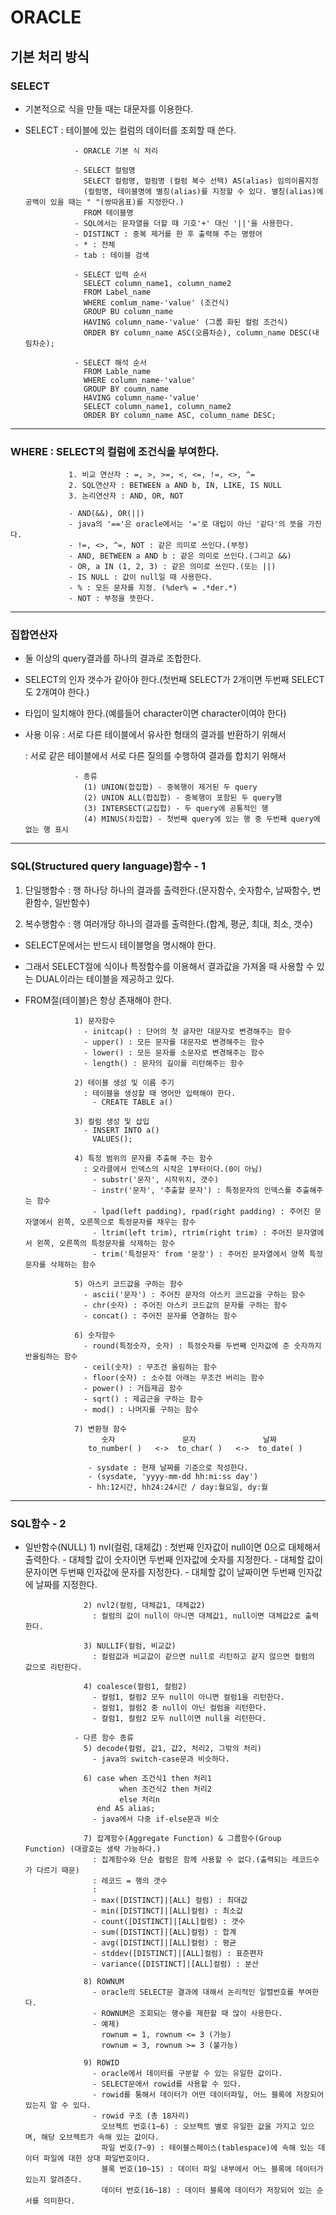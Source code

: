 # ORACLE

## 기본 처리 방식

### SELECT

- 기본적으로 식을 만들 때는 대문자를 이용한다.

- SELECT : 테이블에 있는 컬럼의 데이터를 조회할 때 쓴다.

                 - ORACLE 기본 식 처리
                 
                 - SELECT 컬럼명
                   SELECT 컬럼명, 컬럼명 (컬럼 복수 선택) AS(alias) 임의이름지정
                   (컬럼명, 테이블명에 별칭(alias)를 지정할 수 있다. 별칭(alias)에 공백이 있을 때는 " "(쌍따옴표)를 지정한다.)
                   FROM 테이블명
                 - SQL에서는 문자열을 더할 때 기호'+' 대신 '||'을 사용한다.
                 - DISTINCT : 중복 제거를 한 후 출력해 주는 명령어
                 - * : 전체
                 - tab : 테이블 검색
                 
                 - SELECT 입력 순서
                   SELECT column_name1, column_name2
                   FROM Label_name
                   WHERE comlum_name-'value' (조건식)
                   GROUP BU column_name
                   HAVING column_name-'value' (그룹 화된 컬럼 조건식)
                   ORDER BY column_name ASC(오름차순), column_name DESC(내림차순);
                 
                 - SELECT 해석 순서
                   FROM Lable_name
                   WHERE column_name-'value'
                   GROUP BY coumn_name
                   HAVING column_name-'value'
                   SELECT column_name1, column_name2
                   ORDER BY column_name ASC, column_name DESC;
                  
---
                   
### WHERE : SELECT의 컬럼에 조건식을 부여한다.

                 1. 비교 연산자 : =, >, >=, <, <=, !=, <>, ^=
                 2. SQL연산자 : BETWEEN a AND b, IN, LIKE, IS NULL
                 3. 논리연산자 : AND, OR, NOT
                 
                 - AND(&&), OR(||)
                 - java의 '=='은 oracle에서는 '='로 대입이 아닌 '같다'의 뜻을 가진다.
                 - !=, <>, ^=, NOT : 같은 의미로 쓰인다.(부정)
                 - AND, BETWEEN a AND b : 같은 의미로 쓰인다.(그리고 &&)
                 - OR, a IN (1, 2, 3) : 같은 의미로 쓰인다.(또는 ||)
                 - IS NULL : 값이 null일 때 사용한다.
                 - % : 모든 문자를 지정. (%der% = .*der.*)
                 - NOT : 부정을 뜻한다.
                 
---

### 집합연산자

- 둘 이상의 query결과를 하나의 결과로 조합한다.
  
- SELECT의 인자 갯수가 같아야 한다.(첫번째 SELECT가 2개이면 두번째 SELECT도 2개여야 한다.)
  
- 타입이 일치해야 한다.(예를들어 character이면 character이여야 한다)

- 사용 이유
  : 서로 다른 테이블에서 유사한 형태의 결과를 반환하기 위해서
  
  : 서로 같은 테이블에서 서로 다른 질의를 수행하여 결과를 합치기 위해서
                  
                 - 종류
                   (1) UNION(합집합) - 중복행이 제거된 두 query
                   (2) UNION ALL(합집합) - 중복행이 포함된 두 query행
                   (3) INTERSECT(교집합) - 두 query에 공통적인 행
                   (4) MINUS(차집합) - 첫번째 query에 있는 행 중 두번째 query에 없는 행 표시
                
 ---
 
 ### SQL(Structured query language)함수 - 1
 
 1. 단일행함수 : 행 하나당 하나의 결과를 출력한다.(문자함수, 숫자함수, 날짜함수, 변환함수, 일반함수)
 
 2. 복수행함수 : 행 여러개당 하나의 결과를 출력한다.(합계, 평균, 최대, 최소, 갯수)
 
 - SELECT문에서는 반드시 테이블명을 명시해야 한다.
 
 - 그래서 SELECT절에 식이나 특정함수를 이용해서 결과값을 가져올 때 사용할 수 있는 DUAL이라는 테이블을 제공하고 있다.
 
 - FROM절(테이블)은 항상 존재해야 한다.
 
                  1) 문자함수
                    - initcap() : 단어의 첫 글자만 대문자로 변경해주는 함수
                    - upper() : 모든 문자를 대문자로 변경해주는 함수
                    - lower() : 모든 문자를 소문자로 변경해주는 함수
                    - length() : 문자의 길이를 리턴해주는 함수
                    
                  2) 테이블 생성 및 이름 주기
                    : 테이블을 생성할 때 영어만 입력해야 한다.
                      - CREATE TABLE a()
                  
                  3) 컬럼 생성 및 삽입
                    - INSERT INTO a()
                      VALUES();
                  
                  4) 특정 범위의 문자를 추출해 주는 함수
                    : 오라클에서 인덱스의 시작은 1부터이다.(0이 아님)
                      - substr('문자', 시작위치, 갯수)
                      - instr('문자', '추출할 문자') : 특정문자의 인덱스를 추출해주는 함수
                      - lpad(left padding), rpad(right padding) : 주어진 문자열에서 왼쪽, 오른쪽으로 특정문자를 채우는 함수
                      - ltrim(left trim), rtrim(right trim) : 주어진 문자열에서 왼쪽, 오른쪽의 특정문자를 삭제하는 함수
                      - trim('특정문자' from '문장') : 주어진 문자열에서 양쪽 특정문자를 삭제하는 함수
                  
                  5) 아스키 코드값을 구하는 함수
                    - ascii('문자') : 주어진 문자의 아스키 코드값을 구하는 함수
                    - chr(숫자) : 주어진 아스키 코드값의 문자를 구하는 함수
                    - concat() : 주어진 문자를 연결하는 함수
                    
                  6) 숫자함수
                    - round(특정숫자, 숫자) : 특정숫자를 두번째 인자값에 준 숫자까지 반올림하는 함수
                    - ceil(숫자) : 무조건 올림하는 함수
                    - floor(숫자) : 소수점 아래는 무조건 버리는 함수
                    - power() : 거듭제곱 함수
                    - sqrt() : 제곱근을 구하는 함수
                    - mod() : 나머지를 구하는 함수
                  
                  7) 변환형 함수
                        숫자               문자               날짜
                     to_number( )   <->  to_char( )   <->  to_date( )
                     
                     - sysdate : 현재 날짜를 기준으로 작성한다.
                     - (sysdate, 'yyyy-mm-dd hh:mi:ss day')
                     - hh:12시간, hh24:24시간 / day:월요일, dy:월

---

### SQL함수 - 2

- 일반함수(NULL)
                   1) nvl(컬럼, 대체값) 
                     : 첫번째 인자값이 null이면 0으로 대체해서 출력한다.
                       - 대체할 값이 숫자이면 두번째 인자값에 숫자를 지정한다.
                       - 대체할 값이 문자이면 두번째 인자값에 문자를 지정한다.
                       - 대체할 값이 날짜이면 두번째 인자값에 날짜를 지정한다.
                     
                   2) nvl2(컬럼, 대체값1, 대체값2) 
                     : 컬럼의 값이 null이 아니면 대체값1, null이면 대체값2로 출력한다.
                   
                   3) NULLIF(컬럼, 비교값) 
                     : 컬럼값과 비교값이 같으면 null로 리턴하고 같지 않으면 컬럼의 값으로 리턴한다.
                   
                   4) coalesce(컬럼1, 컬럼2)
                     - 컬럼1, 컬럼2 모두 null이 아니면 컬럼1을 리턴한다.
                     - 컬럼1, 컬럼2 중 null이 아닌 컬럼을 리턴한다.
                     - 컬럼1, 컬럼2 모두 null이면 null을 리턴한다.
                   
                 - 다른 함수 종류
                   5) decode(컬럼, 값1, 값2, 처리2, 그밖의 처리)
                     - java의 switch-case문과 비슷하다.
                   
                   6) case when 조건식1 then 처리1
                           when 조건식2 then 처리2
                           else 처리n
                      end AS alias;
                     - java에서 다중 if-else문과 비슷
                 
                   7) 잡계함수(Aggregate Function) & 그룹함수(Group Function) (대괄호는 생략 가능하다.)
                     : 집계함수와 단순 컬럼은 함께 사용할 수 없다.(출력되는 레코드수가 다르기 때문)
                     : 레코드 = 행의 갯수
                     : 
                     - max([DISTINCT]|[ALL] 컬럼) : 최대값
                     - min([DISTINCT]|[ALL]컬럼) : 최소값
                     - count([DISTINCT]|[ALL]컬럼) : 갯수
                     - sum([DISTINCT]|[ALL]컬럼) : 합계
                     - avg([DISTINCT]|[ALL]컬럼) : 평균
                     - stddev([DISTINCT]|[ALL]컬럼) : 표준편자
                     - variance([DISTINCT]|[ALL]컬럼) : 분산
                  
                   8) ROWNUM
                     - oracle의 SELECT문 결과에 대해서 논리적인 일렬번호를 부여한다.
                     - ROWNUM은 조회되는 행수를 제한할 때 많이 사용한다.
                     - 예제) 
                       rownum = 1, rownum <= 3 (가능)
                       rownum = 3, rownum >= 3 (불가능)
                   
                   9) ROWID
                     - oracle에서 데이터를 구분할 수 있는 유일한 값이다.
                     - SELECT문에서 rowid를 사용할 수 있다.
                     - rowid를 통해서 데이터가 어떤 데이터파일, 어느 블록에 저장되어 있는지 알 수 있다.
                     - rowid 구조 (총 18자리)
                       오브젝트 번호(1~6) : 오브젝트 별로 유일한 값을 가지고 있으며, 해당 오브젝트가 속해 있는 값이다.
                       파일 번호(7~9) : 테이블스페이스(tablespace)에 속해 있는 데이터 파일에 대한 상대 파일번호이다.
                       블록 번호(10~15) : 데이터 파일 내부에서 어느 블록에 데이터가 있는지 알려준다.
                       데이터 번호(16~18) : 데이터 블록에 데이터가 저장되어 있는 순서를 의미한다.
